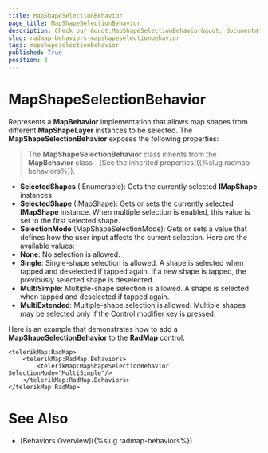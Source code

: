 ```yaml
---
title: MapShapeSelectionBehavior
page_title: MapShapeSelectionBehavior
description: Check our &quot;MapShapeSelectionBehavior&quot; documentation article for RadMap for UWP control.
slug: radmap-behaviors-mapshapeselectionbehavior
tags: mapshapeselectionbehavior
published: True
position: 3
---
```


# MapShapeSelectionBehavior

Represents a **MapBehavior** implementation that allows map shapes from different **MapShapeLayer** instances to be selected. The **MapShapeSelectionBehavior** exposes the following properties:

>The **MapShapeSelectionBehavior** class inherits from the **MapBehavior** class - [See the inherited properties]({%slug radmap-behaviors%}).

* **SelectedShapes** (IEnumerable<IMapShape>): Gets the currently selected **IMapShape** instances.
* **SelectedShape** (IMapShape): Gets or sets the currently selected **IMapShape** instance. When multiple selection is enabled, this value is set to the first selected shape.
* **SelectionMode** (MapShapeSelectionMode): Gets or sets a value that defines how the user input affects the current selection. Here are the available values:
* **None**: No selection is allowed.
* **Single**: Single-shape selection is allowed. A shape is selected when tapped and deselected if tapped again. If a new shape is tapped, the previously selected shape is deselected.
* **MultiSimple**: Multiple-shape selection is allowed. A shape is selected when tapped and deselected if tapped again.
* **MultiExtended**: Multiple-shape selection is allowed. Multiple shapes may be selected only if the Control modifier key is pressed.

Here is an example that demonstrates how to add a **MapShapeSelectionBehavior** to the **RadMap** control.

	<telerikMap:RadMap>
	    <telerikMap:RadMap.Behaviors>
	        <telerikMap:MapShapeSelectionBehavior SelectionMode="MultiSimple"/>
	    </telerikMap:RadMap.Behaviors>
	</telerikMap:RadMap>

# See Also

 * [Behaviors Overview]({%slug radmap-behaviors%})
